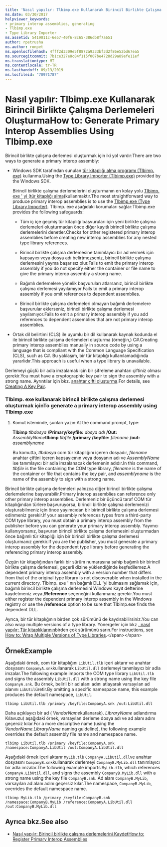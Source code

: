 ```yaml
---
title: 'Nasıl yapılır: Tlbimp.exe Kullanarak Birincil Birlikte Çalışma Derlemeleri Oluşturma'
ms.date: 03/30/2017
helpviewer_keywords:
- primary interop assemblies, generating
- Tlbimp.exe
- Type Library Importer
ms.assetid: 5419011c-6e57-40f6-8c65-386db8f7a651
author: rpetrusha
ms.author: ronpet
ms.openlocfilehash: 4fff2d3309e5f8872a9333bf3d2f86e52bd67ea5
ms.sourcegitcommit: 7b1ce327e8c84f115f007be4728d29a89efe11ef
ms.translationtype: MT
ms.contentlocale: tr-TR
ms.lasthandoff: 09/13/2019
ms.locfileid: "70971787"
---
```

# <a name="how-to-generate-primary-interop-assemblies-using-tlbimpexe"></a><span data-ttu-id="49a8c-102">Nasıl yapılır: Tlbimp.exe Kullanarak Birincil Birlikte Çalışma Derlemeleri Oluşturma</span><span class="sxs-lookup"><span data-stu-id="49a8c-102">How to: Generate Primary Interop Assemblies Using Tlbimp.exe</span></span>

<span data-ttu-id="49a8c-103">Birincil birlikte çalışma derlemesi oluşturmak için iki yol vardır:</span><span class="sxs-lookup"><span data-stu-id="49a8c-103">There are two ways to generate a primary interop assembly:</span></span>

- <span data-ttu-id="49a8c-104">Windows SDK tarafından sunulan [tür kitaplığı alma programı (Tlbimp. exe)](../../../docs/framework/tools/tlbimp-exe-type-library-importer.md) kullanma.</span><span class="sxs-lookup"><span data-stu-id="49a8c-104">Using the [Type Library Importer (Tlbimp.exe)](../../../docs/framework/tools/tlbimp-exe-type-library-importer.md) provided by the Windows SDK.</span></span>

  <span data-ttu-id="49a8c-105">Birincil birlikte çalışma derlemelerini oluşturmanın en kolay yolu [Tlbimp. exe ' yi (tür kitaplığı alma)](../../../docs/framework/tools/tlbimp-exe-type-library-importer.md)kullanmaktır.</span><span class="sxs-lookup"><span data-stu-id="49a8c-105">The most straightforward way to produce primary interop assemblies is to use the [Tlbimp.exe (Type Library Importer)](../../../docs/framework/tools/tlbimp-exe-type-library-importer.md).</span></span> <span data-ttu-id="49a8c-106">Tlbimp. exe aşağıdaki korumaları sağlar:</span><span class="sxs-lookup"><span data-stu-id="49a8c-106">Tlbimp.exe provides the following safeguards:</span></span>

  - <span data-ttu-id="49a8c-107">Tüm iç içe geçmiş tür kitaplığı başvuruları için yeni birlikte çalışma derlemeleri oluşturmadan önce diğer kayıtlı birincil birlikte çalışma derlemelerini denetler.</span><span class="sxs-lookup"><span data-stu-id="49a8c-107">Checks for other registered primary interop assemblies before creating new interop assemblies for any nested type library references.</span></span>

  - <span data-ttu-id="49a8c-108">Birincil birlikte çalışma derlemesine tanımlayıcı bir ad vermek için kapsayıcı veya dosya adı belirtmezseniz, birincil birlikte çalışma derlemesini yayma başarısız olur.</span><span class="sxs-lookup"><span data-stu-id="49a8c-108">Fails to emit the primary interop assembly if you do not specify either the container or file name to give the primary interop assembly a strong name.</span></span>

  - <span data-ttu-id="49a8c-109">Bağımlı derlemelere yönelik başvuruları atlarsanız, birincil birlikte çalışma derlemesi yayılamıyor.</span><span class="sxs-lookup"><span data-stu-id="49a8c-109">Fails to emit a primary interop assembly if you omit references to dependent assemblies.</span></span>

  - <span data-ttu-id="49a8c-110">Birincil birlikte çalışma derlemeleri olmayan bağımlı derlemelere başvurular eklerseniz, birincil birlikte çalışma derlemesi yayılamıyor.</span><span class="sxs-lookup"><span data-stu-id="49a8c-110">Fails to emit a primary interop assembly if you add references to dependent assemblies that are not primary interop assemblies.</span></span>

- <span data-ttu-id="49a8c-111">Ortak dil belirtimi (CLS) ile uyumlu bir dil kullanarak kaynak kodunda el ile birincil birlikte çalışma derlemeleri oluşturma (örneğin,) C#.</span><span class="sxs-lookup"><span data-stu-id="49a8c-111">Creating primary interop assemblies manually in source code by using a language that is compliant with the Common Language Specification (CLS), such as C#.</span></span> <span data-ttu-id="49a8c-112">Bu yaklaşım, bir tür kitaplığı kullanılamadığında yararlıdır.</span><span class="sxs-lookup"><span data-stu-id="49a8c-112">This approach is useful when a type library is unavailable.</span></span>

<span data-ttu-id="49a8c-113">Derlemeyi güçlü bir adla imzalamak için bir şifreleme anahtarı çiftiniz olması gerekir.</span><span class="sxs-lookup"><span data-stu-id="49a8c-113">You must have a cryptographic key pair to sign the assembly with a strong name.</span></span> <span data-ttu-id="49a8c-114">Ayrıntılar için bkz. [anahtar çifti oluşturma](../../standard/assembly/create-public-private-key-pair.md).</span><span class="sxs-lookup"><span data-stu-id="49a8c-114">For details, see [Creating A Key Pair](../../standard/assembly/create-public-private-key-pair.md).</span></span>

### <a name="to-generate-a-primary-interop-assembly-using-tlbimpexe"></a><span data-ttu-id="49a8c-115">Tlbimp. exe kullanarak birincil birlikte çalışma derlemesi oluşturmak için</span><span class="sxs-lookup"><span data-stu-id="49a8c-115">To generate a primary interop assembly using Tlbimp.exe</span></span>

1. <span data-ttu-id="49a8c-116">Komut isteminde, şunları yazın:</span><span class="sxs-lookup"><span data-stu-id="49a8c-116">At the command prompt, type:</span></span>

    <span data-ttu-id="49a8c-117">**Tlbimp** *tlbdosya* **/Primary/keyfile:** *dosya adı* **/Out:** *AssemblyName*</span><span class="sxs-lookup"><span data-stu-id="49a8c-117">**tlbimp** *tlbfile*  **/primary /keyfile:** *filename* **/out:** *assemblyname*</span></span>

    <span data-ttu-id="49a8c-118">Bu komutta, *tlbdosya* com tür kitaplığını içeren dosyadır, *filename* anahtar çiftini içeren kapsayıcının veya dosyanın adı ve *AssemblyName* ise tanımlayıcı bir adla imzalanacak derlemenin adıdır.</span><span class="sxs-lookup"><span data-stu-id="49a8c-118">In this command, *tlbfile* is the file containing the COM type library, *filename* is the name of the container or file that contains the key pair, and *assemblyname* is the name of the assembly to sign with a strong name.</span></span>

<span data-ttu-id="49a8c-119">Birincil birlikte çalışma derlemeleri yalnızca diğer birincil birlikte çalışma derlemelerine başvurabilir.</span><span class="sxs-lookup"><span data-stu-id="49a8c-119">Primary interop assemblies can reference only other primary interop assemblies.</span></span> <span data-ttu-id="49a8c-120">Derlemeniz bir üçüncü taraf COM tür kitaplığından türlere başvuruyorsa, birincil birlikte çalışma derlemenizi oluşturabilmeniz için önce yayımcıdan bir birincil birlikte çalışma derlemesi edinmeniz gerekir.</span><span class="sxs-lookup"><span data-stu-id="49a8c-120">If your assembly references types from a third-party COM type library, you must obtain a primary interop assembly from the publisher before you can generate your primary interop assembly.</span></span> <span data-ttu-id="49a8c-121">Yayımcı kullanıyorsanız, başvuran birincil birlikte çalışma derlemesini oluşturmadan önce bağımlı tür kitaplığı için bir birincil birlikte çalışma derlemesi oluşturmanız gerekir.</span><span class="sxs-lookup"><span data-stu-id="49a8c-121">If you are the publisher, you must generate a primary interop assembly for the dependent type library before generating the referencing primary interop assembly.</span></span>

<span data-ttu-id="49a8c-122">Özgün tür kitaplığından farklı bir sürüm numarasına sahip bağımlı bir birincil birlikte çalışma derlemesi, geçerli dizine yüklendiğinde keşfedilemez.</span><span class="sxs-lookup"><span data-stu-id="49a8c-122">A dependent primary interop assembly with a version number that differs from that of the original type library is not discoverable when installed in the current directory.</span></span> <span data-ttu-id="49a8c-123">Tlbimp. exe ' nın bağımlı DLL 'yi bulmasını sağlamak için, bağımlı birincil birlikte çalışma derlemesini Windows kayıt defterine kaydetmeniz veya **/Reference** seçeneğini kullanmanız gerekir.</span><span class="sxs-lookup"><span data-stu-id="49a8c-123">You must either register the dependent primary interop assembly in the Windows registry or use the **/reference** option to be sure that Tlbimp.exe finds the dependent DLL.</span></span>

<span data-ttu-id="49a8c-124">Ayrıca, bir tür kitaplığının birden çok sürümünü de kaydırabilirsiniz.</span><span class="sxs-lookup"><span data-stu-id="49a8c-124">You can also wrap multiple versions of a type library.</span></span> <span data-ttu-id="49a8c-125">Yönergeler için bkz [. nasıl yapılır: Tür kitaplıklarının](https://docs.microsoft.com/previous-versions/dotnet/netframework-4.0/1565h6hc(v=vs.100))birden çok sürümünü sarın.</span><span class="sxs-lookup"><span data-stu-id="49a8c-125">For instructions, see [How to: Wrap Multiple Versions of Type Libraries](https://docs.microsoft.com/previous-versions/dotnet/netframework-4.0/1565h6hc(v=vs.100)).</span></span>

## <a name="example"></a><span data-ttu-id="49a8c-126">Örnek</span><span class="sxs-lookup"><span data-stu-id="49a8c-126">Example</span></span>

<span data-ttu-id="49a8c-127">Aşağıdaki örnek, com tür kitaplığını `LibUtil.tlb` içeri aktarır ve anahtar dosyasını `CompanyA.snk`kullanarak `LibUtil.dll` derlemeyi tanımlayıcı bir adla imzalar.</span><span class="sxs-lookup"><span data-stu-id="49a8c-127">The following example imports the COM type library `LibUtil.tlb` and signs the assembly `LibUtil.dll` with a strong name using the key file `CompanyA.snk`.</span></span> <span data-ttu-id="49a8c-128">Bu örnek, belirli bir ad alanı adını atlayarak varsayılan ad alanını `LibUtil`üretir.</span><span class="sxs-lookup"><span data-stu-id="49a8c-128">By omitting a specific namespace name, this example produces the default namespace, `LibUtil`.</span></span>

```console
tlbimp LibUtil.tlb /primary /keyfile:CompanyA.snk /out:LibUtil.dll
```

<span data-ttu-id="49a8c-129">Daha açıklayıcı bir ad ( *VendorName*kullanarak). *LibraryName* adlandırma Kılavuzu) aşağıdaki örnek, varsayılan derleme dosya adı ve ad alanı adını geçersiz kılar.</span><span class="sxs-lookup"><span data-stu-id="49a8c-129">For a more descriptive name (using the *VendorName*.*LibraryName* naming guideline), the following example overrides the default assembly file name and namespace name.</span></span>

```console
tlbimp LibUtil.tlb /primary /keyfile:CompanyA.snk /namespace:CompanyA.LibUtil /out:CompanyA.LibUtil.dll
```

<span data-ttu-id="49a8c-130">Aşağıdaki örnek içeri aktarır `MyLib.tlb` `CompanyA.LibUtil.dll`ve anahtar dosyasını `CompanyB.snk`kullanarak derlemeyi `CompanyB.MyLib.dll` tanımlayıcı bir adla imzalar.</span><span class="sxs-lookup"><span data-stu-id="49a8c-130">The following example imports `MyLib.tlb`, which references `CompanyA.LibUtil.dll`, and signs the assembly `CompanyB.MyLib.dll` with a strong name using the key file `CompanyB.snk`.</span></span> <span data-ttu-id="49a8c-131">Ad alanı `CompanyB.MyLib`, varsayılan ad alanı adını geçersiz kılar.</span><span class="sxs-lookup"><span data-stu-id="49a8c-131">The namespace, `CompanyB.MyLib`, overrides the default namespace name.</span></span>

```console
tlbimp MyLib.tlb /primary /keyfile:CompanyB.snk /namespace:CompanyB.MyLib /reference:CompanyA.LibUtil.dll /out:CompanyB.MyLib.dll
```

## <a name="see-also"></a><span data-ttu-id="49a8c-132">Ayrıca bkz.</span><span class="sxs-lookup"><span data-stu-id="49a8c-132">See also</span></span>

- [<span data-ttu-id="49a8c-133">Nasıl yapılır: Birincil birlikte çalışma derlemelerini Kaydet</span><span class="sxs-lookup"><span data-stu-id="49a8c-133">How to: Register Primary Interop Assemblies</span></span>](../../../docs/framework/interop/how-to-register-primary-interop-assemblies.md)

